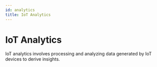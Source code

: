 ```yaml
---
id: analytics
title: IoT Analytics
---
```


# IoT Analytics

IoT analytics involves processing and analyzing data generated by IoT devices to derive insights.

